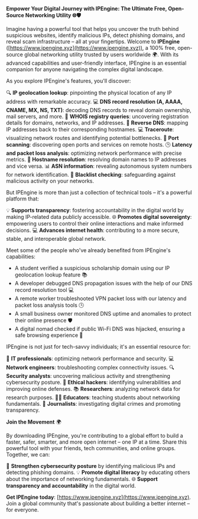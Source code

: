 **Empower Your Digital Journey with IPEngine: The Ultimate Free, Open-Source Networking Utility 🌐🛡️**

Imagine having a powerful tool that helps you uncover the truth behind suspicious websites, identify malicious IPs, detect phishing domains, and reveal scam infrastructure – all at your fingertips. Welcome to **IPEngine** ([https://www.ipengine.xyz](https://www.ipengine.xyz)), a 100% free, open-source global networking utility trusted by users worldwide 🌍. With its advanced capabilities and user-friendly interface, IPEngine is an essential companion for anyone navigating the complex digital landscape.

As you explore IPEngine's features, you'll discover:

🔍 **IP geolocation lookup**: pinpointing the physical location of any IP address with remarkable accuracy.
💻 **DNS record resolution (A, AAAA, CNAME, MX, NS, TXT)**: decoding DNS records to reveal domain ownership, mail servers, and more.
🎯 **WHOIS registry queries**: uncovering registration details for domains, networks, and IP addresses.
📡 **Reverse DNS**: mapping IP addresses back to their corresponding hostnames.
💻 **Traceroute**: visualizing network routes and identifying potential bottlenecks.
🚀 **Port scanning**: discovering open ports and services on remote hosts.
🕒 **Latency and packet loss analysis**: optimizing network performance with precise metrics.
👥 **Hostname resolution**: resolving domain names to IP addresses and vice versa.
📊 **ASN information**: revealing autonomous system numbers for network identification.
🚨 **Blacklist checking**: safeguarding against malicious activity on your networks.

But IPEngine is more than just a collection of technical tools – it's a powerful platform that:

💡 **Supports transparency**: fostering accountability in the digital world by making IP-related data publicly accessible.
🌐 **Promotes digital sovereignty**: empowering users to control their online interactions and make informed decisions.
💻 **Advances internet health**: contributing to a more secure, stable, and interoperable global network.

Meet some of the people who've already benefited from IPEngine's capabilities:

* A student verified a suspicious scholarship domain using our IP geolocation lookup feature 📚
* A developer debugged DNS propagation issues with the help of our DNS record resolution tool 💻
* A remote worker troubleshooted VPN packet loss with our latency and packet loss analysis tools 🕒
* A small business owner monitored DNS uptime and anomalies to protect their online presence 🛡️
* A digital nomad checked if public Wi-Fi DNS was hijacked, ensuring a safe browsing experience 🚀

IPEngine is not just for tech-savvy individuals; it's an essential resource for:

👥 **IT professionals**: optimizing network performance and security.
💻 **Network engineers**: troubleshooting complex connectivity issues.
🔍 **Security analysts**: uncovering malicious activity and strengthening cybersecurity posture.
🤖 **Ethical hackers**: identifying vulnerabilities and improving online defenses.
📚 **Researchers**: analyzing network data for research purposes.
👩‍🏫 **Educators**: teaching students about networking fundamentals.
📰 **Journalists**: investigating digital crimes and promoting transparency.

**Join the Movement** 🌍

By downloading IPEngine, you're contributing to a global effort to build a faster, safer, smarter, and more open internet – one IP at a time. Share this powerful tool with your friends, tech communities, and online groups. Together, we can:

🤝 **Strengthen cybersecurity posture** by identifying malicious IPs and detecting phishing domains.
💡 **Promote digital literacy** by educating others about the importance of networking fundamentals.
🌐 **Support transparency and accountability** in the digital world.

**Get IPEngine today**: [https://www.ipengine.xyz](https://www.ipengine.xyz). Join a global community that's passionate about building a better internet – for everyone.